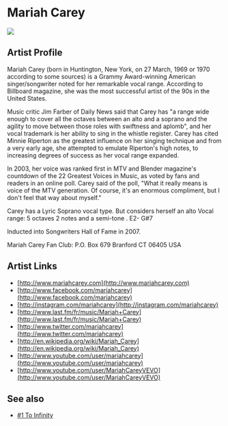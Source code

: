 # Mariah Carey

![](../../asssets/artists/Mariah_Carey.png)

## Artist Profile

Mariah Carey (born in Huntington, New York, on 27 March, 1969 or 1970 according to some sources) is a Grammy Award-winning American singer/songwriter noted for her remarkable vocal range. According to Billboard magazine, she was the most successful artist of the 90s in the United States.

Music critic Jim Farber of Daily News said that Carey has "a range wide enough to cover all the octaves between an alto and a soprano and the agility to move between those roles with swiftness and aplomb", and her vocal trademark is her ability to sing in the whistle register. Carey has cited Minnie Riperton as the greatest influence on her singing technique and from a very early age, she attempted to emulate Riperton's high notes, to increasing degrees of success as her vocal range expanded. 

In 2003, her voice was ranked first in MTV and Blender magazine's countdown of the 22 Greatest Voices in Music, as voted by fans and readers in an online poll. Carey said of the poll, "What it really means is voice of the MTV generation. Of course, it's an enormous compliment, but I don't feel that way about myself."

Carey has a Lyric Soprano vocal type. But considers herself an alto
Vocal range: 5 octaves 2 notes and a semi-tone . E2- G#7

Inducted into Songwriters Hall of Fame in 2007.

Mariah Carey Fan Club:
P.O. Box 679
Branford
CT 06405
USA

## Artist Links

- [http://www.mariahcarey.com](http://www.mariahcarey.com)
- [http://www.facebook.com/mariahcarey](http://www.facebook.com/mariahcarey)
- [http://instagram.com/mariahcarey](http://instagram.com/mariahcarey)
- [http://www.last.fm/fr/music/Mariah+Carey](http://www.last.fm/fr/music/Mariah+Carey)
- [http://www.twitter.com/mariahcarey](http://www.twitter.com/mariahcarey)
- [http://en.wikipedia.org/wiki/Mariah_Carey](http://en.wikipedia.org/wiki/Mariah_Carey)
- [http://www.youtube.com/user/mariahcarey](http://www.youtube.com/user/mariahcarey)
- [http://www.youtube.com/user/MariahCareyVEVO](http://www.youtube.com/user/MariahCareyVEVO)


## See also

- [#1 To Infinity](Mariah_Carey-1_To_Infinity.md)
